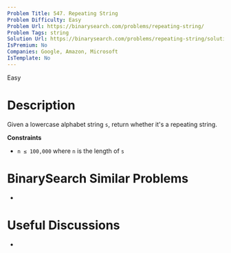 ```yaml
---
Problem Title: 547. Repeating String
Problem Difficulty: Easy
Problem Url: https://binarysearch.com/problems/repeating-string/
Problem Tags: string
Solution Url: https://binarysearch.com/problems/repeating-string/solutions/
IsPremium: No
Companies: Google, Amazon, Microsoft
IsTemplate: No
---
```


<span style="color: ;">Easy</span>

# Description

Given a lowercase alphabet string `s`, return whether it's a repeating string.

**Constraints**

- `n ≤ 100,000` where `n` is the length of `s`

# BinarySearch Similar Problems

- []()

# Useful Discussions

- []()
